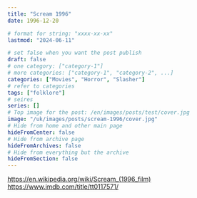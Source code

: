 ```yaml
---
title: "Scream 1996"
date: 1996-12-20

# format for string: "xxxx-xx-xx"
lastmod: "2024-06-11"

# set false when you want the post publish
draft: false
# one category: ["category-1"]
# more categories: ["category-1", "category-2", ...]
categories: ["Movies", "Horror", "Slasher"]
# refer to categories
tags: ["folklore"]
# seires
series: []
# Top image for the post: /en/images/posts/test/cover.jpg
image: "/uk/images/posts/scream-1996/cover.jpg"
# Hide from home and other main page
hideFromCenter: false
# Hide from archive page
hideFromArchives: false
# Hide from everything but the archive
hideFromSection: false
---
```

https://en.wikipedia.org/wiki/Scream_(1996_film)
https://www.imdb.com/title/tt0117571/
<!--more-->